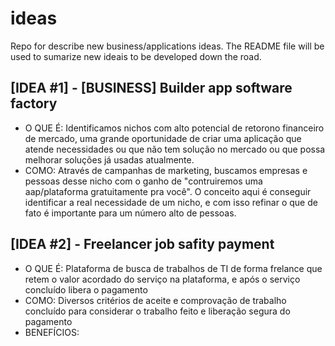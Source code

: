 # ideas
Repo for describe new business/applications ideas. The README file will be used to sumarize new ideais to be developed down the road.

## [IDEA #1] - [BUSINESS] Builder app software factory
- O QUE É: Identificamos nichos com alto potencial de retorono financeiro de mercado, uma grande oportunidade de criar uma aplicação que atende necessidades ou que não tem solução no mercado ou que possa melhorar soluções já usadas atualmente.
- COMO: Através de campanhas de marketing, buscamos empresas e pessoas desse nicho com o ganho de "contruiremos uma aap/plataforma gratuitamente pra você". O conceito aqui é conseguir identificar a real necessidade de um nicho, e com isso refinar o que de fato é importante para um número alto de pessoas.

## [IDEA #2] - Freelancer job safity payment
-  O QUE É: Plataforma de busca de trabalhos de TI de forma frelance que retem o valor acordado do serviço na plataforma, e após o serviço concluído libera o pagamento
-  COMO: Diversos critérios de aceite e comprovação de trabalho concluído para considerar o trabalho feito e liberação segura do pagamento
-  BENEFÍCIOS:
